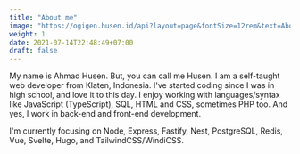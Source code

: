 ```yaml
---
title: "About me"
image: "https://ogigen.husen.id/api?layout=page&fontSize=12rem&text=About%20me%3F"
weight: 1
date: 2021-07-14T22:48:49+07:00
draft: false
---
```


My name is Ahmad Husen. But, you can call me Husen. I am a self-taught web
developer from Klaten, Indonesia. I've started coding since I was in high
school, and love it to this day. I enjoy working with languages/syntax like
JavaScript (TypeScript), SQL, HTML and CSS, sometimes PHP too. And yes, I work
in back-end and front-end development.

I'm currently focusing on Node, Express, Fastify, Nest, PostgreSQL, Redis,
Vue, Svelte, Hugo, and TailwindCSS/WindiCSS.
